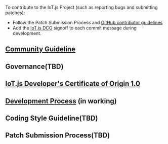 To contribute to the IoT.js Project (such as reporting bugs and submitting patches):
* Follow the Patch Submission Process and [GitHub contributor guidelines](https://guides.github.com/activities/contributing-to-open-source/)
* Add the [IoT.js DCO](https://github.com/Samsung/IoT.js/wiki/IoT.js-Developer's-Certificate-of-Origin-1.0) signoff to each commit message during development.

## [Community Guideline](https://github.com/Samsung/IoT.js/wiki/Community-Guidelines)
## Governance(TBD)
## [IoT.js Developer's Certificate of Origin 1.0](https://github.com/Samsung/IoT.js/wiki/IoT.js-Developer's-Certificate-of-Origin-1.0)
## [Development Process](https://github.com/Samsung/IoT.js/wiki/Development-Process) (in working)
## Coding Style Guideline(TBD)
## Patch Submission Process(TBD)